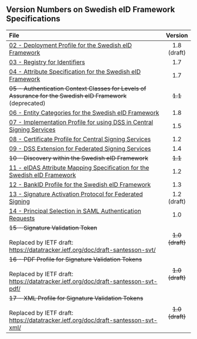 
## Version Numbers on Swedish eID Framework Specifications ##

| File | Version |
| :--- | :---: |
| [02 - Deployment Profile for the Swedish eID Framework](02%20-%20Deployment%20Profile%20for%20the%20Swedish%20eID%20Framework.md) | 1.8<br>(draft) |
| [03 - Registry for Identifiers](03%20-%20Registry%20for%20Identifiers.md) | 1.7 |
| [04 - Attribute Specification for the Swedish eID Framework](04%20-%20Attribute%20Specification%20for%20the%20Swedish%20eID%20Framework.md) | 1.7 |
| ~~05 - Authentication Context Classes for Levels of Assurance for the Swedish eID Framework~~ (deprecated) | ~~1.1~~ |
| [06 - Entity Categories for the Swedish eID Framework](06%20-%20Entity%20Categories%20for%20the%20Swedish%20eID%20Framework.md) | 1.8 |
| [07 - Implementation Profile for using DSS in Central Signing Services](07%20-%20Implementation%20Profile%20for%20using%20DSS%20in%20Central%20Signing%20Services.md) | 1.5  |
| [08 - Certificate Profile for Central Signing Services](08%20-%20Certificate%20Profile%20for%20Central%20Signing%20Services.md) | 1.2 |
| [09 - DSS Extension for Federated Signing Services](09%20-%20DSS%20Extension%20for%20Federated%20Signing%20Services.md) | 1.4 |
| ~~10 - Discovery within the Swedish eID Framework~~ | ~~1.1~~ |
| [11 - eIDAS Attribute Mapping Specification for the Swedish eID Framework](11%20-%20eIDAS%20Constructed%20Attributes%20Specification%20for%20the%20Swedish%20eID%20Framework.md) | 1.2 |
| [12 - BankID Profile for the Swedish eID Framework](12%20-%20BankID%20Profile%20for%20the%20Swedish%20eID%20Framework.md) | 1.3 |
| [13 - Signature Activation Protocol for Federated Signing](13%20-%20Signature%20Activation%20Protocol.md) | 1.2<br>(draft) |
| [14 - Principal Selection in SAML Authentication Requests](14%20-%20Principal%20Selection%20in%20SAML%20Authentication%20Requests.md) | 1.0 |
| ~~15 - Signature Validation Token~~<br /><br />Replaced by IETF draft: https://datatracker.ietf.org/doc/draft-santesson-svt/ | ~~1.0<br/>(draft)~~ |
| ~~16 - PDF Profile for Signature Validation Tokens~~<br /><br />Replaced by IETF draft: https://datatracker.ietf.org/doc/draft-santesson-svt-pdf/ | ~~1.0<br/>(draft)~~ |
| ~~17 - XML Profile for Signature Validation Tokens~~ <br /><br />Replaced by IETF draft: https://datatracker.ietf.org/doc/draft-santesson-svt-xml/ | ~~1.0<br/>(draft)~~ |
